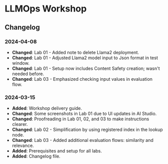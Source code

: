 # LLMOps Workshop

## Changelog

### 2024-04-08
- **Changed**: Lab 01 - Added note to delete Llama2 deployment.
- **Changed**: Lab 01 - Adjusted Llama2 model input to Json format in test window.
- **Changed**: Lab 01 - Setup now includes Content Safety creation; wasn't needed before.
- **Changed**: Lab 03 - Emphasized checking input values in evaluation flow.

### 2024-03-15
- **Added**: Workshop delivery guide.
- **Changed**: Some screenshots in Lab 01 due to UI updates in AI Studio.
- **Changed**: Proofreading in Lab 01, 02, and 03 to make instructions clearer.
- **Changed**: Lab 02 - Simplification by using registered index in the lookup node.
- **Changed**: Lab 03 - Added additional evaluation flows: similarity and relevance.
- **Added**: Prerequisites and setup for all labs.
- **Added**: Changelog file.
